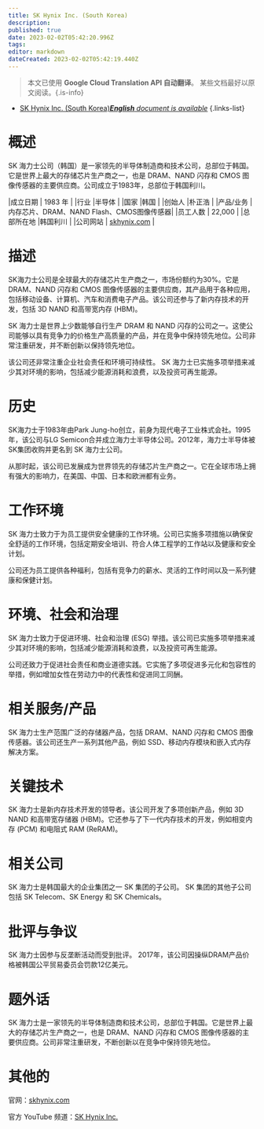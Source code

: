```yaml
---
title: SK Hynix Inc. (South Korea)
description: 
published: true
date: 2023-02-02T05:42:20.996Z
tags: 
editor: markdown
dateCreated: 2023-02-02T05:42:19.440Z
---
```


> 本文已使用 **Google Cloud Translation API 自动翻译**。
某些文档最好以原文阅读。{.is-info}



- [SK Hynix Inc. (South Korea)***English** document is available*](/en/Knowledge-base/Dictionary/Company/sk-hynix-inc-south-korea)
{.links-list}


# 概述

SK 海力士公司（韩国）是一家领先的半导体制造商和技术公司，总部位于韩国。它是世界上最大的存储芯片生产商之一，也是 DRAM、NAND 闪存和 CMOS 图像传感器的主要供应商。公司成立于1983年，总部位于韩国利川。

|成立日期 | 1983 年 |
|行业 |半导体 |
|国家 |韩国 |
|创始人 |朴正浩 |
|产品/业务 |内存芯片、DRAM、NAND Flash、CMOS图像传感器|
|员工人数 | 22,000 |
|总部所在地 |韩国利川 |
|公司网站 | [skhynix.com](https://www.skhynix.com/) |

# 描述

SK海力士公司是全球最大的存储芯片生产商之一，市场份额约为30%。它是 DRAM、NAND 闪存和 CMOS 图像传感器的主要供应商，其产品用于各种应用，包括移动设备、计算机、汽车和消费电子产品。该公司还参与了新内存技术的开发，包括 3D NAND 和高带宽内存 (HBM)。

SK 海力士是世界上少数能够自行生产 DRAM 和 NAND 闪存的公司之一。这使公司能够以具有竞争力的价格生产高质量的产品，并在竞争中保持领先地位。公司非常注重研发，并不断创新以保持领先地位。

该公司还非常注重企业社会责任和环境可持续性。 SK 海力士已实施多项举措来减少其对环境的影响，包括减少能源消耗和浪费，以及投资可再生能源。

# 历史

SK海力士于1983年由Park Jung-ho创立，前身为现代电子工业株式会社。1995年，该公司与LG Semicon合并成立海力士半导体公司。2012年，海力士半导体被SK集团收购并更名到 SK 海力士公司。

从那时起，该公司已发展成为世界领先的存储芯片生产商之一。它在全球市场上拥有强大的影响力，在美国、中国、日本和欧洲都有业务。

# 工作环境

SK 海力士致力于为员工提供安全健康的工作环境。公司已实施多项措施以确保安全舒适的工作环境，包括定期安全培训、符合人体工程学的工作站以及健康和安全计划。

公司还为员工提供各种福利，包括有竞争力的薪水、灵活的工作时间以及一系列健康和保健计划。

# 环境、社会和治理

SK 海力士致力于促进环境、社会和治理 (ESG) 举措。该公司已实施多项举措来减少其对环境的影响，包括减少能源消耗和浪费，以及投资可再生能源。

公司还致力于促进社会责任和商业道德实践。它实施了多项促进多元化和包容性的举措，例如增加女性在劳动力中的代表性和促进同工同酬。

# 相关服务/产品

SK 海力士生产范围广泛的存储器产品，包括 DRAM、NAND 闪存和 CMOS 图像传感器。该公司还生产一系列其他产品，例如 SSD、移动内存模块和嵌入式内存解决方案。

# 关键技术

SK 海力士是新内存技术开发的领导者。该公司开发了多项创新产品，例如 3D NAND 和高带宽存储器 (HBM)。它还参与了下一代内存技术的开发，例如相变内存 (PCM) 和电阻式 RAM (ReRAM)。

# 相关公司

SK 海力士是韩国最大的企业集团之一 SK 集团的子公司。 SK 集团的其他子公司包括 SK Telecom、SK Energy 和 SK Chemicals。

# 批评与争议

SK 海力士因参与反垄断活动而受到批评。 2017年，该公司因操纵DRAM产品价格被韩国公平贸易委员会罚款12亿美元。

# 题外话

SK 海力士是一家领先的半导体制造商和技术公司，总部位于韩国。它是世界上最大的存储芯片生产商之一，也是 DRAM、NAND 闪存和 CMOS 图像传感器的主要供应商。公司非常注重研发，不断创新以在竞争中保持领先地位。

# 其他的

官网：[skhynix.com](https://www.skhynix.com/)

官方 YouTube 频道：[SK Hynix Inc.](https://www.youtube.com/channel/UCUzY6b2E5q5q3xBXhX9zS2Q)